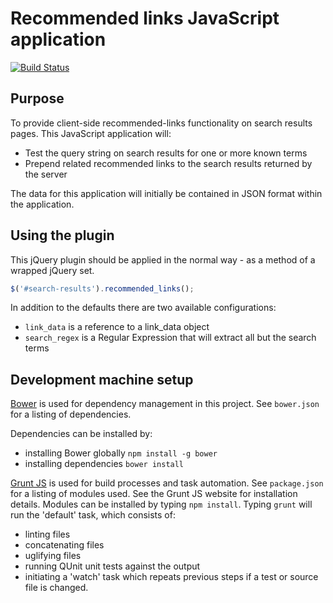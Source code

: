 # Recommended links JavaScript application

[![Build Status](https://travis-ci.org/nationalarchives/recommended-links.svg?branch=master)](https://travis-ci.org/nationalarchives/recommended-links)

## Purpose

To provide client-side recommended-links functionality on search results pages. This JavaScript application will:
 
* Test the query string on search results for one or more known terms
* Prepend related recommended links to the search results returned by the server

The data for this application will initially be contained in JSON format within the application.

## Using the plugin

This jQuery plugin should be applied in the normal way - as a method of a wrapped jQuery set.

```javascript 
$('#search-results').recommended_links();
```

In addition to the defaults there are two available configurations: 

* ```link_data``` is a reference to a link_data object
* ```search_regex``` is a Regular Expression that will extract all but the search terms

## Development machine setup

[Bower](https://bower.io) is used for dependency management in this project. See `bower.json` for a listing of dependencies.

Dependencies can be installed by: 

* installing Bower globally `npm install -g bower`
* installing dependencies `bower install`

[Grunt JS](http://gruntjs.com/) is used for build processes and task automation. See `package.json` for a listing of modules used. See the Grunt JS website for installation details. Modules can be installed by typing `npm install`. Typing `grunt` will run the 'default' task, which consists of:
 
* linting files
* concatenating files
* uglifying files
* running QUnit unit tests against the output
* initiating a 'watch' task which repeats previous steps if a test or source file is changed.
